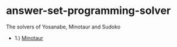 # answer-set-programming-solver
The solvers of Yosanabe, Minotaur and Sudoko
* 1.) [Minotaur](https://github.com/sefeoglu/answer-set-programming-solver/blob/master/minotaur/mino.lp)
